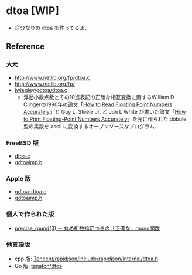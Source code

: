 # dtoa [WIP]
- 自分なりの dtoa を作ってるよ．

## Reference
### 大元
- http://www.netlib.org/fp/dtoa.c
- http://www.netlib.org/fp/
- [jwiegley/gdtoa/dtoa.c](https://github.com/jwiegley/gdtoa/blob/master/dtoa.c)
	- 浮動小数点数とその10進表記の正確な相互変換に関するWilliam D Clingerの1990年の論文「[How to Read Floating Point Numbers Accurately](https://www.researchgate.net/profile/William_Clinger/publication/2295884_How_to_Read_Floating_Point_Numbers_Accurately/links/02e7e53624929eec6e000000/How-to-Read-Floating-Point-Numbers-Accurately.pdf)」と Guy L. Steele Jr. と Jon L White が書いた論文「[How to Print Floating-Point Numbers Accurately](https://lists.gnu.org/archive/html/gcl-devel/2012-10/pdfkieTlklRzN.pdf)」を元に作られた dobule 型の実数を ascii に変換するオープンソースなプログラム．

### FreeBSD 版
- [dtoa.c](https://github.com/freebsd/freebsd/blob/master/contrib/gdtoa/dtoa.c)
- [gdtoaimp.h](https://github.com/freebsd/freebsd/blob/master/contrib/gdtoa/gdtoaimp.h)

### Apple 版
- [gdtoa-dtoa.c](https://opensource.apple.com/source/Libc/Libc-1353.41.1/gdtoa/FreeBSD/gdtoa-dtoa.c.auto.html)
- [gdtoaimp.h](https://opensource.apple.com/source/Libc/Libc-1353.41.1/gdtoa/FreeBSD/gdtoaimp.h.auto.html)

### 個人で作られた版
- [precise_round(3) -- 丸め桁数指定つきの「正確な」round関数](https://github.com/hnw/precise-round)

### 他言語版
- cpp 版: [Tencent/rapidjson/include/rapidjson/internal/dtoa.h](https://github.com/Tencent/rapidjson/blob/master/include/rapidjson/internal/dtoa.h)
- Go 版: [tanaton/dtoa](https://github.com/tanaton/dtoa)


